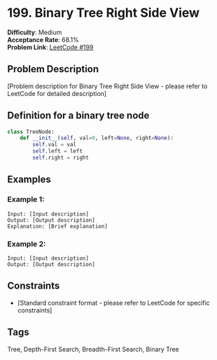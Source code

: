 # 199. Binary Tree Right Side View

**Difficulty**: Medium  
**Acceptance Rate**: 68.1%  
**Problem Link**: [LeetCode #199](https://leetcode.com/problems/binary-tree-right-side-view/)

## Problem Description

[Problem description for Binary Tree Right Side View - please refer to LeetCode for detailed description]

## Definition for a binary tree node

```python
class TreeNode:
    def __init__(self, val=0, left=None, right=None):
        self.val = val
        self.left = left
        self.right = right
```

## Examples

### Example 1:
```
Input: [Input description]
Output: [Output description]
Explanation: [Brief explanation]
```

### Example 2:
```
Input: [Input description]
Output: [Output description]
```

## Constraints

- [Standard constraint format - please refer to LeetCode for specific constraints]

## Tags
Tree, Depth-First Search, Breadth-First Search, Binary Tree